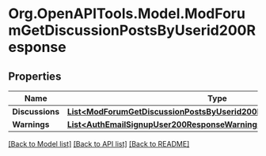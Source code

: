 # Org.OpenAPITools.Model.ModForumGetDiscussionPostsByUserid200Response

## Properties

Name | Type | Description | Notes
------------ | ------------- | ------------- | -------------
**Discussions** | [**List&lt;ModForumGetDiscussionPostsByUserid200ResponseDiscussionsInner&gt;**](ModForumGetDiscussionPostsByUserid200ResponseDiscussionsInner.md) |  | 
**Warnings** | [**List&lt;AuthEmailSignupUser200ResponseWarningsInner&gt;**](AuthEmailSignupUser200ResponseWarningsInner.md) |  | [optional] 

[[Back to Model list]](../README.md#documentation-for-models) [[Back to API list]](../README.md#documentation-for-api-endpoints) [[Back to README]](../README.md)

